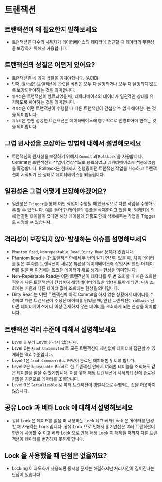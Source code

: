 # 트랜잭션 

## 트랜잭션이 왜 필요한지 말해보세요

- 트랜잭션은 다수의 사용자가 데이터베이스의 데이터에 접근할 때 데이터의 무결성을 보장하기 위해서 사용합니다.

## 트랜잭션의 성질은 어떤게 있어요?

- 트랜잭션은 네 가지 성질을 가져야합니다. (ACID)
- 먼저, `원자성`은 트랜잭션에 관련된 작업은 모두 다 실행되거나 모두 다 실행되지 않도록 보장되어야하는 것을 의미합니다.
- `일관성`은 트랜잭션이 완료되었을 때, 데이터베이스의 데이터가 일관적인 상태를 유지하도록 해야하는 것을 의미합니다.
- `격리성`은 어떤 트랜잭션이 수행될 때 다른 트랜잭션이 간섭할 수 없게 해야한다는 것을 의미합니다.
- `지속성`은 한번 성공한 트랜잭션은 데이터베이스에 영구적으로 반영되어야 한다는 것을 의미합니다.

## 그럼 원자성을 보장하는 방법에 대해서 설명해보세요

- 트랜잭션의 원자성을 보장하기 위해서 `Commit` 과 `Rollback` 을 사용합니다. Commit은 트렌잭션의 작업이 정상적으로 종료되었고 데이터베이스에 적용되었음을 확정합니다. Rollback은 현재까지 진행중이던 트랜잭션 작업을 취소하고 트랜잭션이 시작되기 전 상태로 데이터베이스를 되돌립니다. 

## 일관성은 그럼 어떻게 보장해야겠어요?

- 일관성은 `Trigger`를 통해 어떤 작업이 수행될 때 연쇄적으로 다른 작업을 수행하도록 할 수 있습니다. 예를 들어 한 테이블의 튜플을 삭제한다고 했을 때, 외래키에 의해 연결된 테이블이 있다면 해당 테이블의 튜플도 함께 삭제해주는 작업을 Trigger로 지정할 수 있습니다.

## 격리성이 보장되지 않아 발생하는 이슈를 설명해보세요

- `Phantom Read`, `Nonrepeatable Read`, `Dirty Read` 문제가 있습니다. 
- Phantom Read 는 한 트랜잭션 안에서 두 번의 읽기 연산이 있을 때, 처음 데이터를 읽은 후 다른 트랜잭션이 새로운 튜플을 데이터베이스에 삽입시켜 한번 더 데이터를 읽을 때 이전에는 없었던 데이터가 새로 생기는 현상을 의미합니다.
- Non-Repeatable Read는 어떤 트랜잭션이 데이터를 두 번 조회할 때 처음 조회한 직후에 다른 트랜잭션이 간섭하여 해당 데이터의 값을 업데이트하게 되면, 다음 조회에는 처음과 다른 데이터 값이 조회되는 현상을 의미합니다.
- Dirty Read 는 어떤 트랜잭션이 아직 Commit을 하지 않은 상황에서 데이터를 수정하고 다른 트랜잭션이 수정된 데이터를 읽었을 때, 앞선 트랜잭션이 rollback 된다면 데이터베이스에 더 이상 존재하지 않는 데이터를 조회하게 되는 현상을 의미합니다.

## 트랜잭션 격리 수준에 대해서 설명해보세요

- Level 0 부터 Level 3 까지 있습니다.
- Level 0는 `Read Uncommited` 로 모든 트랜잭션이 제한없이 데이터에 접근할 수 있게하는 격리수준입니다.
- Level 1은 `Read Committed` 로 커밋이 완료된 데이터만 읽도록 합니다. 
- Level 2은 `Repeatable Read` 로 한 트랜잭션 안에서 여러번 테이블을 조회해도 같은 테이블을 얻을 수 있게합니다. 이를 위해 해당 트랜잭션이 시작되기 전에 완료된 커밋을 기준으로 데이터를 조회합니다. 
- Level 3은 `Serializable` 로 여러 트랜잭션이 병렬적으로 수행되는 것을 허용하지 않습니다.

## 공유 Lock 과 베타 Lock 에 대해서 설명해보세요

- 공유 Lock 은 데이터를 읽을 때 사용하는 Lock 이고 베타 Lock 은 데이터를 변경할 때 사용하는 Lock 입니다. 공유 Lock 으로 인해서 읽기연산은 여러 트랜잭션이 한번에 사용할 수 이고 베타 Lock 으로 인해 해당 Lock 이 해제될 때까지 다른 트랜잭션이 데이터를 변경하지 못하게 합니다.

## Lock 을 사용했을 때 단점은 없을까요?

- Locking 이 과도하게 사용되면 동시성 문제는 해결하지만 처리시간이 길어진다는 단점이 있습니다.
